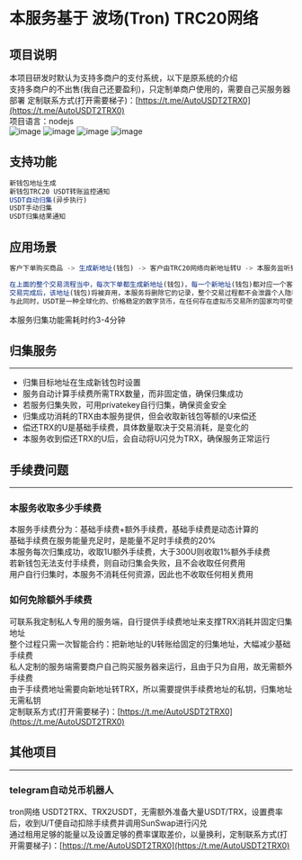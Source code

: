 # 本服务基于 波场(Tron) TRC20网络

## 项目说明
本项目研发时默认为支持多商户的支付系统，以下是原系统的介绍  
支持多商户的不出售(我自己还要盈利)，只定制单商户使用的，需要自己买服务器部署
定制联系方式(打开需要梯子)：[https://t.me/AutoUSDT2TRX0](https://t.me/AutoUSDT2TRX0)  
项目语言：nodejs  
![image](https://user-images.githubusercontent.com/129872486/229836409-2855f307-235c-4128-b504-404777bcd961.png)
![image](https://user-images.githubusercontent.com/129872486/229836665-8ab0a7bd-9cd9-4d46-9c1c-03c57526ca6a.png)
![image](https://user-images.githubusercontent.com/129872486/229836778-0b46368a-da93-46f0-af75-a32364a0d09c.png)
![image](https://user-images.githubusercontent.com/129872486/229836895-0a6788c2-bd45-4687-95c2-b6475b7aabf3.png)

## 支持功能
```js
新钱包地址生成
新钱包TRC20 USDT转账监控通知
USDT自动归集(异步执行)
USDT手动归集
USDT归集结果通知
```
## 应用场景
```js
客户下单购买商品 -> 生成新地址(钱包) -> 客户由TRC20网络向新地址转U -> 本服务监听到转账事件，异步通知预设的notifyurl，并开始尝试自动归集 -> 商品平台检查客户发送U的数量是否符合要求 -> 交易完成

在上面的整个交易流程当中，每次下单都生成新地址(钱包)，每一个新地址(钱包)都对应一个客户，等待客户向地址转U
交易完成后，该地址(钱包)将被弃用，本服务将删除它的记录，整个交易过程都不会泄露个人隐私，属于匿名化交易
与此同时，USDT是一种全球化的、价格稳定的数字货币，在任何存在虚拟币交易所的国家均可使用，有利于平台的国际化
```
本服务归集功能需耗时约3-4分钟

## 归集服务
---
- 归集目标地址在生成新钱包时设置
- 服务自动计算手续费所需TRX数量，而非固定值，确保归集成功
- 若服务归集失败，可用privatekey自行归集，确保资金安全
- 归集成功消耗的TRX由本服务提供，但会收取新钱包等额的U来偿还
- 偿还TRX的U是基础手续费，具体数量取决于交易消耗，是变化的
- 本服务收到偿还TRX的U后，会自动将U闪兑为TRX，确保服务正常运行

## 手续费问题
---
### 本服务收取多少手续费
本服务手续费分为：基础手续费+额外手续费，基础手续费是动态计算的  
基础手续费在服务能量充足时，是能量不足时手续费的20%  
本服务每次归集成功，收取1U额外手续费，大于300U则收取1%额外手续费  
若新钱包无法支付手续费，则自动归集会失败，且不会收取任何费用  
用户自行归集时，本服务不消耗任何资源，因此也不收取任何相关费用

### 如何免除额外手续费
可联系我定制私人专用的服务端，自行提供手续费地址来支撑TRX消耗并固定归集地址  
整个过程只需一次智能合约：把新地址的U转账给固定的归集地址，大幅减少基础手续费  
私人定制的服务端需要商户自己购买服务器来运行，且由于只为自用，故无需额外手续费  
由于手续费地址需要向新地址转TRX，所以需要提供手续费地址的私钥，归集地址无需私钥  
定制联系方式(打开需要梯子)：[https://t.me/AutoUSDT2TRX0](https://t.me/AutoUSDT2TRX0)

## 其他项目
---
### telegram自动兑币机器人
tron网络 USDT2TRX、TRX2USDT，无需额外准备大量USDT/TRX，设置费率后，收到U/T便自动扣除手续费并调用SunSwap进行闪兑  
通过租用足够的能量以及设置足够的费率谋取差价，以量换利，定制联系方式(打开需要梯子)：[https://t.me/AutoUSDT2TRX0](https://t.me/AutoUSDT2TRX0)
